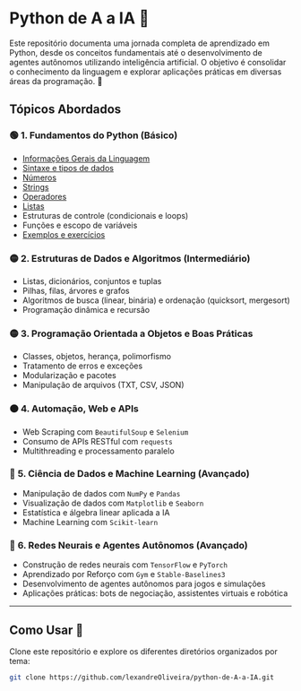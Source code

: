 
# **Python de A a IA** 🚀  

Este repositório documenta uma jornada completa de aprendizado em Python, desde os conceitos fundamentais até o desenvolvimento de agentes autônomos utilizando inteligência artificial. O objetivo é consolidar o conhecimento da linguagem e explorar aplicações práticas em diversas áreas da programação.  👣

## **Tópicos Abordados**  

### 🟢 **1. Fundamentos do Python (Básico)**
- [Informações Gerais da Linguagem](Fundamentos/gerais.md) 
- [Sintaxe e tipos de dados](Fundamentos/TiposDados/tiposDados.md)  
- [Números](Fundamentos/Numeros/numeros.md)
- [Strings](Fundamentos/Strings/strings.md)
- [Operadores](Fundamentos/Operadores/operadores.md)
- [Listas](Fundamentos/Listas/Listas.md)
- Estruturas de controle (condicionais e loops)  
- Funções e escopo de variáveis  
- [Exemplos e exercícios](Fundamentos/exercicios.py)

### 🟡 **2. Estruturas de Dados e Algoritmos (Intermediário)**  
- Listas, dicionários, conjuntos e tuplas  
- Pilhas, filas, árvores e grafos  
- Algoritmos de busca (linear, binária) e ordenação (quicksort, mergesort)  
- Programação dinâmica e recursão  

### 🟡 **3. Programação Orientada a Objetos e Boas Práticas**  
- Classes, objetos, herança, polimorfismo  
- Tratamento de erros e exceções  
- Modularização e pacotes  
- Manipulação de arquivos (TXT, CSV, JSON)  

### 🟠 **4. Automação, Web e APIs**  
- Web Scraping com `BeautifulSoup` e `Selenium`  
- Consumo de APIs RESTful com `requests`  
- Multithreading e processamento paralelo  

### 🔵 **5. Ciência de Dados e Machine Learning (Avançado)**  
- Manipulação de dados com `NumPy` e `Pandas`  
- Visualização de dados com `Matplotlib` e `Seaborn`  
- Estatística e álgebra linear aplicada a IA  
- Machine Learning com `Scikit-learn`  

### 🔴 **6. Redes Neurais e Agentes Autônomos (Avançado)**  
- Construção de redes neurais com `TensorFlow` e `PyTorch`  
- Aprendizado por Reforço com `Gym` e `Stable-Baselines3`  
- Desenvolvimento de agentes autônomos para jogos e simulações  
- Aplicações práticas: bots de negociação, assistentes virtuais e robótica  

---

## **Como Usar** 📌  
Clone este repositório e explore os diferentes diretórios organizados por tema:  

```bash
git clone https://github.com/lexandreOliveira/python-de-A-a-IA.git
```



